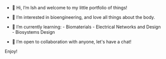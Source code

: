 - 👋 Hi, I’m Ish and welcome to my little portfolio of things!

- 👀 I’m interested in bioengineering, and love all things about the body.

- 🌱 I’m currently learning:
      - Biomaterials
      - Electrical Networks and Design
      - Biosystems Design
      
- 💞️ I’m open to collaboration with anyone, let's have a chat!

      
Enjoy!

